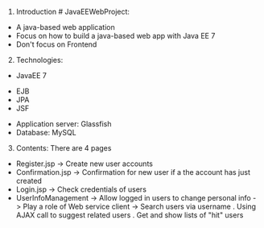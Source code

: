 1. Introduction # JavaEEWebProject:
- A java-based web application
- Focus on how to build a java-based web app with Java EE 7
- Don't focus on Frontend

2. Technologies:
- JavaEE 7
+ EJB
+ JPA
+ JSF
- Application server: Glassfish
- Database: MySQL

3. Contents: 
There are 4 pages
- Register.jsp -> Create new user accounts
- Confirmation.jsp -> Confirmation for new user if a the account has just created
- Login.jsp -> Check credentials of users
- UserInfoManagement 
-> Allow logged in users to change personal info
-> Play a role of Web service client
-> Search users via username . Using AJAX call to suggest related users . Get and show lists of "hit" users
